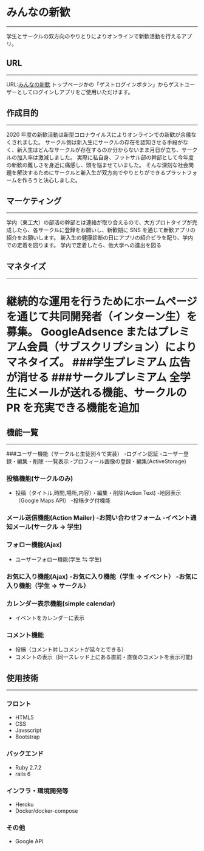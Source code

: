 # みんなの新歓

---

学生とサークルの双方向のやりとりによりオンラインで新歓活動を行えるアプリ。

## URL

---

URL:[みんなの新歓](https://minnanoshinkan.herokuapp.com/)
トップページかの「ゲストログインボタン」からゲストユーザーとしてログインしアプリをご使用いただけます。

## 作成目的

---

2020 年度の新歓活動は新型コロナウイルスによりオンラインでの新歓が余儀なくされました。
サークル側は新入生にサークルの存在を認知させる手段がなく、新入生はどんなサークルが存在するのか分からないまま月日が立ち、サークルの加入率は激減しました。
実際に私自身、フットサル部の幹部として今年度の新歓の難しさを身近に痛感し、頭を悩ませていました。
そんな深刻な社会問題を解決するためにサークルと新入生が双方向でやりとりができるプラットフォームを作ろうと決心しました。

## マーケティング

---

学内（東工大）の部活の幹部とは連絡が取り合えるので、大方プロトタイプが完成したら、各サークルに登録をお願いし、新歓期に SNS を通じて新歓アプリの紹介をお願いします。
新入生の健康診断の日にアプリの紹介ビラを配り、学内での定着を図ります。
学内で定着したら、他大学への進出を図る

## マネタイズ

---

継続的な運用を行うためにホームページを通じて共同開発者（インターン生）を募集。
GoogleAdsence またはプレミアム会員（サブスクリプション）によりマネタイズ。 ###学生プレミアム
広告が消せる ###サークルプレミアム
全学生にメールが送れる機能、サークルの PR を充実できる機能を追加
=======

## 機能一覧

---

###ユーザー機能（サークルと生徒別々で実装） -ログイン認証 -ユーザー登録・編集・削除 -一覧表示 -プロフィール画像の登録・編集(ActiveStorage)

### 投稿機能(サークルのみ)

- 投稿（タイトル,時間,場所,内容）・編集・削除(Action Text) -地図表示（Google Maps API） -投稿タグ付機能

### メール送信機能(Action Mailer) -お問い合わせフォーム -イベント通知メール(サークル → 学生)


### フォロー機能(Ajax)

- ユーザーフォロー機能(学生 ⇆ 学生)

### お気に入り機能(Ajax) -お気に入り機能（学生 → イベント） -お気に入り機能（学生 → サークル）

### カレンダー表示機能(simple calendar)

- イベントをカレンダーに表示

### コメント機能 
- 投稿（コメント対しコメントが延々とできる） 
- コメントの表示（同一スレッド上にある直前・直後のコメントを表示可能)

## 使用技術

---

### フロント

- HTML5
- CSS
- Javsscript
- Bootstrap

### バックエンド

- Ruby 2.7.2
- rails 6

### インフラ・環境開発等

- Heroku
- Docker/docker-compose

### その他

- Google API
